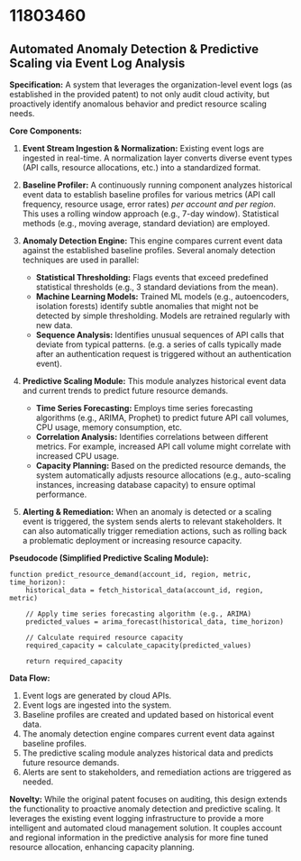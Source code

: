 # 11803460

## Automated Anomaly Detection & Predictive Scaling via Event Log Analysis

**Specification:** A system that leverages the organization-level event logs (as established in the provided patent) to not only audit cloud activity, but proactively identify anomalous behavior and predict resource scaling needs.

**Core Components:**

1.  **Event Stream Ingestion & Normalization:**  Existing event logs are ingested in real-time. A normalization layer converts diverse event types (API calls, resource allocations, etc.) into a standardized format.

2.  **Baseline Profiler:**  A continuously running component analyzes historical event data to establish baseline profiles for various metrics (API call frequency, resource usage, error rates) *per account and per region*. This uses a rolling window approach (e.g., 7-day window).  Statistical methods (e.g., moving average, standard deviation) are employed.

3.  **Anomaly Detection Engine:** This engine compares current event data against the established baseline profiles.  Several anomaly detection techniques are used in parallel:
    *   **Statistical Thresholding:** Flags events that exceed predefined statistical thresholds (e.g., 3 standard deviations from the mean).
    *   **Machine Learning Models:**  Trained ML models (e.g., autoencoders, isolation forests) identify subtle anomalies that might not be detected by simple thresholding. Models are retrained regularly with new data.
    *   **Sequence Analysis:**  Identifies unusual sequences of API calls that deviate from typical patterns.  (e.g. a series of calls typically made after an authentication request is triggered without an authentication event).

4.  **Predictive Scaling Module:** This module analyzes historical event data and current trends to predict future resource demands.
    *   **Time Series Forecasting:**  Employs time series forecasting algorithms (e.g., ARIMA, Prophet) to predict future API call volumes, CPU usage, memory consumption, etc.
    *   **Correlation Analysis:** Identifies correlations between different metrics. For example, increased API call volume might correlate with increased CPU usage.
    *   **Capacity Planning:**  Based on the predicted resource demands, the system automatically adjusts resource allocations (e.g., auto-scaling instances, increasing database capacity) to ensure optimal performance.

5.  **Alerting & Remediation:**  When an anomaly is detected or a scaling event is triggered, the system sends alerts to relevant stakeholders.  It can also automatically trigger remediation actions, such as rolling back a problematic deployment or increasing resource capacity.

**Pseudocode (Simplified Predictive Scaling Module):**

```
function predict_resource_demand(account_id, region, metric, time_horizon):
    historical_data = fetch_historical_data(account_id, region, metric)
    
    // Apply time series forecasting algorithm (e.g., ARIMA)
    predicted_values = arima_forecast(historical_data, time_horizon)
    
    // Calculate required resource capacity
    required_capacity = calculate_capacity(predicted_values)
    
    return required_capacity
```

**Data Flow:**

1.  Event logs are generated by cloud APIs.
2.  Event logs are ingested into the system.
3.  Baseline profiles are created and updated based on historical event data.
4.  The anomaly detection engine compares current event data against baseline profiles.
5.  The predictive scaling module analyzes historical data and predicts future resource demands.
6.  Alerts are sent to stakeholders, and remediation actions are triggered as needed.

**Novelty:**  While the original patent focuses on auditing, this design extends the functionality to proactive anomaly detection and predictive scaling. It leverages the existing event logging infrastructure to provide a more intelligent and automated cloud management solution. It couples account and regional information in the predictive analysis for more fine tuned resource allocation, enhancing capacity planning.